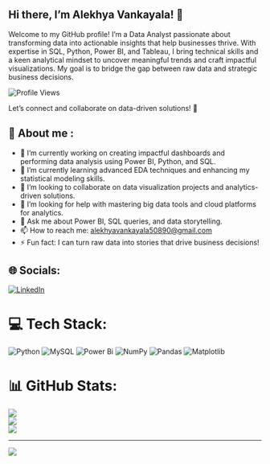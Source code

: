 ## Hi there,  I’m Alekhya Vankayala! 👋
Welcome to my GitHub profile! I’m a Data Analyst passionate about transforming data into actionable insights that help businesses thrive.
With expertise in SQL, Python, Power BI, and Tableau, I bring technical skills and a keen analytical mindset to uncover meaningful trends and craft impactful visualizations. My goal is to bridge the gap between raw data and strategic business decisions.

![Profile Views](https://komarev.com/ghpvc/?username=AlekhyaVankayala09&color=blueviolet)

Let’s connect and collaborate on data-driven solutions! 🚀

## 🚀 About me :

- 🔭 I’m currently working on creating impactful dashboards and performing data analysis using Power BI, Python, and SQL.
- 🌱 I’m currently learning advanced EDA techniques and enhancing my statistical modeling skills.
- 👯 I’m looking to collaborate on data visualization projects and analytics-driven solutions.
- 🤔 I’m looking for help with mastering big data tools and cloud platforms for analytics.
- 💬 Ask me about Power BI, SQL queries, and data storytelling.
- 📫 How to reach me: alekhyavankayala50890@gmail.com
- ⚡ Fun fact: I can turn raw data into stories that drive business decisions!



## 🌐 Socials:
[![LinkedIn](https://img.shields.io/badge/LinkedIn-%230077B5.svg?logo=linkedin&logoColor=white)](https://linkedin.com/in/https://www.linkedin.com/in/alekhyavankayala/) 

# 💻 Tech Stack:
![Python](https://img.shields.io/badge/python-3670A0?style=for-the-badge&logo=python&logoColor=ffdd54) ![MySQL](https://img.shields.io/badge/mysql-4479A1.svg?style=for-the-badge&logo=mysql&logoColor=white) ![Power Bi](https://img.shields.io/badge/power_bi-F2C811?style=for-the-badge&logo=powerbi&logoColor=black) ![NumPy](https://img.shields.io/badge/numpy-%23013243.svg?style=for-the-badge&logo=numpy&logoColor=white) ![Pandas](https://img.shields.io/badge/pandas-%23150458.svg?style=for-the-badge&logo=pandas&logoColor=white) ![Matplotlib](https://img.shields.io/badge/Matplotlib-%23ffffff.svg?style=for-the-badge&logo=Matplotlib&logoColor=black)
# 📊 GitHub Stats:
![](https://github-readme-stats.vercel.app/api?username=AlekhyaVankayala09&theme=dark&hide_border=false&include_all_commits=true&count_private=true)<br/>
![](https://github-readme-streak-stats.herokuapp.com/?user=AlekhyaVankayala09&theme=dark&hide_border=false)<br/>
![](https://github-readme-stats.vercel.app/api/top-langs/?username=AlekhyaVankayala09&theme=dark&hide_border=false&include_all_commits=true&count_private=true&layout=compact)

---
[![](https://visitcount.itsvg.in/api?id=AlekhyaVankayala09&icon=2&color=1)](https://visitcount.itsvg.in)

<!-- Proudly created with GPRM ( https://gprm.itsvg.in ) -->
